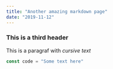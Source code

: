 ```yaml
---
title: "Another amazing markdown page"
date: "2019-11-12"
---
```


### This is a third header

This is a paragraf with _cursive text_

```javascript
const code = "Some text here"
```
